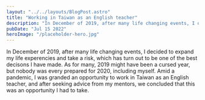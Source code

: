 ```yaml
---
layout: "../../layouts/BlogPost.astro"
title: "Working in Taiwan as an English teacher"
description: "In December of 2019, after many life changing events, I decided to expand my life experencies and take a risk, which has turn out to be one of the best decisons I have made."
pubDate: "Jul 15 2022"
heroImage: "/placeholder-hero.jpg"
---
```


In December of 2019, after many life changing events, I decided to expand my life experencies and take a risk, which has turn out to be one of the best decisons I have made. As for many, 2019 might have been a cursed year, but nobody was every prepared for 2020, including myself. Amid a pandemic, I was granded an opportunity to work in Taiwan as an English teacher, and after seeking advice from my mentors, we concluded that this was an opportunity I had to take.